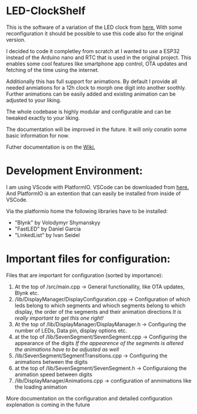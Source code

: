 # LED-ClockShelf

This is the software of a variation of the LED clock from [here.](https://www.instructables.com/id/How-to-Build-a-Giant-Hidden-Shelf-Edge-Clock/)
With some reconfiguration it should be possible to use this code also for the original version.

I decided to code it completley from scratch at I wanted to use a ESP32 instead of the Arduino nano and RTC that is used in the original project.
This enables some cool features like smartphone app control, OTA updates and fetching of the time using the internet.

Additionally this has full support for animations. By default I provide all needed anmiations for a 12h clock to morph one digit into another soothly.
Further animations can be easily added and existing animation can be adjusted to your liking.

The whole codebase is highly modular and configurable and can be tweaked exactly to your liking.

The documentation will be improved in the future. It will only conatin some basic information for now.

Futher documentation is on the [Wiki.](https://github.com/florianL21/LED-ClockShelf/wiki)

# Development Environment:

I am using VScode with PlatformIO.
VSCode can be downloaded from [here.](https://code.visualstudio.com/)
And PlatformIO is an extention that can easily be installed from inside of VSCode.

Via the platformio home the following libraries have to be installed:
 * "Blynk" by Volodymyr Shymanskyy
 * "FastLED" by Daniel Garcia
 * "LinkedList" by Ivan Seidel

# Important files for configuration:
Files that are important for configuration (sorted by importance):
 1. At the top of /src/main.cpp -> General functionallity, like OTA updates, Blynk etc.
 2. /lib/DisplayManager/DisplayConfiguration.cpp -> Configuration of which leds belong to which segments and whioch segments belong to which display, the order of the segments and their animation directions *It is really important to get this one right!*
 3. At the top of /lib/DisplayManager/DisplayManager.h -> Configuring the number of LEDs, Data pin, display options etc.
 4. at the top of /lib/SevenSegment/SevenSegment.cpp -> Configuring the appearance of the digits *If the appearence of the segments is altered the animations have to be adjusted as well*
 5. /lib/SevenSegment/SegmentTransitions.cpp -> Configuring the animations between the digits
 6. at the top of /lib/SevenSegment/SevenSegment.h -> Configuraiong the animation speed between digits
 7. /lib/DisplayManager/Animations.cpp -> configuration of anmimations like the loading animation


More documentation on the configuration and detailed configuration explenation is coming in the future